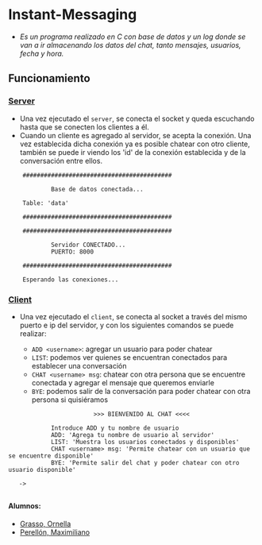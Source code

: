 # Instant-Messaging

- _Es un programa realizado en C con base de datos y un log donde se van a ir almacenando los datos del chat, tanto mensajes, usuarios, fecha y hora._

## Funcionamiento

### [Server](https://github.com/maxiperellon/Instant-Messaging/tree/master/server)

- Una vez ejecutado el `server`, se conecta el socket y queda escuchando hasta que se conecten los clientes a él.
- Cuando un cliente es agregado al servidor, se acepta la conexión. Una vez establecida dicha conexión ya es posible chatear con otro cliente, también se puede ir viendo los 'id' de la conexión establecida y de la conversación entre ellos.

```
    ##########################################
    
            Base de datos conectada...
    
    Table: 'data'
    
    ##########################################
    
    ##########################################
    
            Servidor CONECTADO...
            PUERTO: 8000
    
    ##########################################
            
    Esperando las conexiones...
```

### [Client](https://github.com/maxiperellon/Instant-Messaging/tree/master/client)

- Una vez ejecutado el `client`, se conecta al socket a través del mismo puerto e ip del servidor, y con los siguientes comandos se puede realizar:

    - `ADD <username>`:          agregar un usuario para poder chatear
    - `LIST`:                    podemos ver quienes se encuentran conectados para establecer una conversación
    - `CHAT <username> msg`:     chatear con otra persona que se encuentre conectada y agregar el mensaje que queremos enviarle
    - `BYE`:                     podemos salir de la conversación para poder chatear con otra persona si quisiéramos
 
 ```       
                         >>> BIENVENIDO AL CHAT <<<<
     
             Introduce ADD y tu nombre de usuario 
             ADD: 'Agrega tu nombre de usuario al servidor' 
             LIST: 'Muestra los usuarios conectados y disponibles'
             CHAT <username> msg: 'Permite chatear con un usuario que se encuentre disponible'
             BYE: 'Permite salir del chat y poder chatear con otro usuario disponible'
     
    -> 
```
    
##   
#### Alumnos:
   - [Grasso, Ornella](https://github.com/orneegv/) 
   - [Perellón, Maximiliano](https://github.com/maxiperellon/)
##


